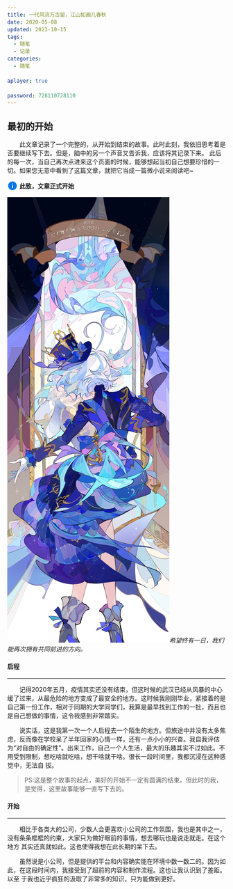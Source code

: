 ```yaml
---
title: 一代风流万古留，江山如画几春秋
date: 2020-05-08
updated: 2023-10-15
tags:
  - 随笔
  - 记录
categories:
  - 随笔

aplayer: true

password: 728110728110
---
```


## 最初的开始

&ensp;&ensp;&ensp;&ensp;此文章记录了一个完整的，从开始到结束的故事。此时此刻，我依旧思考着是否要继续写下去。但是，脑中的另一个声音又告诉我，应该将其记录下来。
此后的每一次，当自己再次点进来这个页面的时候，能够想起当初自己想要珍惜的一切。如果您无意中看到了这篇文章，就把它当成一篇微小说来阅读吧~
<div style="display: flex; align-items: center;">
  <svg xmlns="http://www.w3.org/2000/svg" viewBox="0 0 24 24" width="24" height="24">
    <path d="M12 22C6.47715 22 2 17.5228 2 12C2 6.47715 6.47715 2 12 2C17.5228 2 22 6.47715 22 12C22 17.5228 17.5228 22 12 22ZM11 11V17H13V11H11ZM11 7V9H13V7H11Z" fill="#0078e7"></path>
  </svg>
  <span style="margin-left: 4px;"><b>此致，文章正式开始</b></span>
</div>

 ![](/images/LongPage/F_Y_CVIbMAA5VAG.jpg)_希望终有一日，我们能再次拥有共同前进的方向。_



#### 启程
---
&ensp;&ensp;&ensp;&ensp;记得2020年五月，疫情其实还没有结束，但这时候的武汉已经从风暴的中心缓了过来，从最危险的地方变成了最安全的地方。这时候我刚刚毕业，紧接着的是自己第一份工作，相对于同期的大学同学们，我算是最早找到工作的一批，而且也是自己想做的事情，这令我感到非常踏实。

&ensp;&ensp;&ensp;&ensp;说实话，这是我第一次一个人启程去一个陌生的地方。但旅途中并没有太多焦虑，反而像在学校呆了半年回家的心情一样，还有一点小小的兴奋。我自我评估为“对自由的确定性”。出来工作，自己一个人生活，最大的乐趣其实不过如此。不用受到限制，想吃啥就吃啥，想干啥就干啥。很长一段时间里，我都沉浸在这种感觉中，无法自
拔。

>PS:这是整个故事的起点，美好的开始不一定有圆满的结束。但此时的我，是觉得，这里故事能够一直写下去的。
>
>

#### 开始
---
&ensp;&ensp;&ensp;&ensp;相比于各类大的公司，少数人会更喜欢小公司的工作氛围，我也是其中之一，没有条条框框的约束，大家只为做好眼前的事情，想去哪玩也是说走就走。在这个地方
其实还真就如此。这也使得我想在此长期的呆下去。

&ensp;&ensp;&ensp;&ensp;虽然说是小公司，但是提供的平台和内容确实能在环境中数一数二的。因为如此，在这段时间内，我接受到了超前的内容和制作流程。这也让我认识到了差距。以至
于我也近乎疯狂的汲取了非常多的知识，只为能做到更好。
